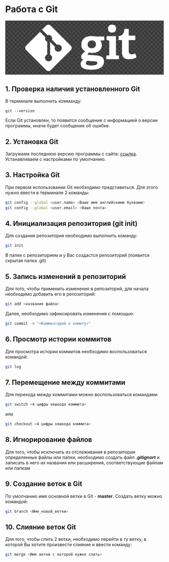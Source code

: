 # Работа с Git

![Image](GitLogo.png)

## 1. Проверка наличия установленного Git
В терминале выполнить комманду: 
```
git --version
```
Если Git установлен, то появится сообщение с информацией о версии программы, иначе будет сообщение об ошибке.

## 2. Установка Git 
Загружаем последнюю версию программы с сайта: [ссылка](https://git-scm.com/download/).
Устанавливаем c настройками по умолчанию.

## 3. Настройка Git
При первом использовании Git необходимо представиться. Для этого нужно ввести в терминале 2 команды:
```bash
git config --global <user.name> <Ваше имя английскими буквами>
git config --global <user.email> <Ваше почта>
```

## 4. Инициализация репозитория (git init)
Для создания репозитория необходимо выполнить команду: 
```BASH
git init
```
В папке с репозиторием и у Вас создастся репозиторий (появится скрытая папка .git)

## 5. Запись изменений в репозиторий
Для того, чтобы применить изменения в репозиторий, для начала необходимо добавить его в репозиторий:
```bash
git add <название файла>
```
Далее, необходимо зафиксировать изменения с помощью:
```bash
git commit -m "<Комментарий к комиту>"
```

## 6. Просмотр истории коммитов 
Для просмотра истории коммитов необходимо воспользоваться командой:
```bash
git log
```
## 7. Перемещение между коммитами 
Для перехода между коммитами можно воспользоваться командами
```bash
git switch <4 цифры хешкода коммита>
```
или 
```bash
git сheckout <4 цифры хешкода коммита>
```

## 8. Игнорирование файлов
Для того, чтобы исключить из отслеживания в репозитории определенные файлы или папки, необходимо создать файл ***.gitignort*** и записать в него их названия или расширения, соответствующие файлам или папкам

## 9. Создание веток в Git
По умолчанию имя основной ветки  в Git - **master**.
Создать ветку можно командой:
```bash
git branch <Имя_новой_ветки>
```
## 10. Слияние веток Git
Для того, чтобы слить 2 ветки, необходимо перейти в ту ветку, в которой Вы хотите произвести слияние и ввести команду:
```bash
git merge <Имя ветки с которой нужно слить>
```

